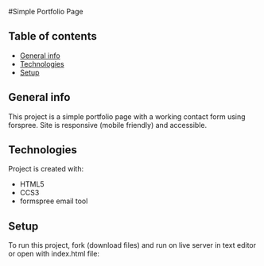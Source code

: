 #Simple Portfolio Page

## Table of contents
* [General info](#general-info)
* [Technologies](#technologies)
* [Setup](#setup)

## General info
This project is a simple portfolio page with a working contact form using forspree. Site is responsive (mobile friendly) and accessible.
	
## Technologies
Project is created with:
* HTML5
* CCS3
* formspree email tool
	
## Setup
To run this project, fork (download files) and run on live server in text editor or open with index.html file:



